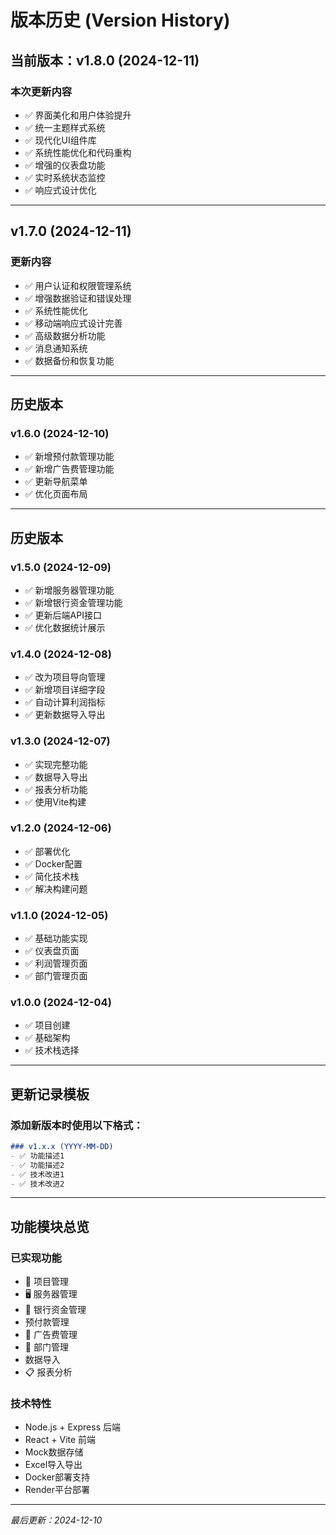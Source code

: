 # 版本历史 (Version History)

## 当前版本：v1.8.0 (2024-12-11)

### 本次更新内容
- ✅ 界面美化和用户体验提升
- ✅ 统一主题样式系统
- ✅ 现代化UI组件库
- ✅ 系统性能优化和代码重构
- ✅ 增强的仪表盘功能
- ✅ 实时系统状态监控
- ✅ 响应式设计优化

---

## v1.7.0 (2024-12-11)

### 更新内容
- ✅ 用户认证和权限管理系统
- ✅ 增强数据验证和错误处理
- ✅ 系统性能优化
- ✅ 移动端响应式设计完善
- ✅ 高级数据分析功能
- ✅ 消息通知系统
- ✅ 数据备份和恢复功能

---

## 历史版本

### v1.6.0 (2024-12-10)
- ✅ 新增预付款管理功能
- ✅ 新增广告费管理功能
- ✅ 更新导航菜单
- ✅ 优化页面布局

---

## 历史版本

### v1.5.0 (2024-12-09)
- ✅ 新增服务器管理功能
- ✅ 新增银行资金管理功能
- ✅ 更新后端API接口
- ✅ 优化数据统计展示

### v1.4.0 (2024-12-08)
- ✅ 改为项目导向管理
- ✅ 新增项目详细字段
- ✅ 自动计算利润指标
- ✅ 更新数据导入导出

### v1.3.0 (2024-12-07)
- ✅ 实现完整功能
- ✅ 数据导入导出
- ✅ 报表分析功能
- ✅ 使用Vite构建

### v1.2.0 (2024-12-06)
- ✅ 部署优化
- ✅ Docker配置
- ✅ 简化技术栈
- ✅ 解决构建问题

### v1.1.0 (2024-12-05)
- ✅ 基础功能实现
- ✅ 仪表盘页面
- ✅ 利润管理页面
- ✅ 部门管理页面

### v1.0.0 (2024-12-04)
- ✅ 项目创建
- ✅ 基础架构
- ✅ 技术栈选择

---

## 更新记录模板

### 添加新版本时使用以下格式：

```markdown
### v1.x.x (YYYY-MM-DD)
- ✅ 功能描述1
- ✅ 功能描述2
- ✅ 技术改进1
- ✅ 技术改进2
```

---

## 功能模块总览

### 已实现功能
- 🎯 项目管理
- 🖥️ 服务器管理
- 🏦 银行资金管理
- 预付款管理
- 📢 广告费管理
- 🏢 部门管理
- 数据导入
- 📋 报表分析

### 技术特性
- Node.js + Express 后端
- React + Vite 前端
- Mock数据存储
- Excel导入导出
- Docker部署支持
- Render平台部署

---

*最后更新：2024-12-10*
